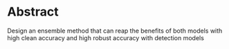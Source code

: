 # Abstract
Design an ensemble method that can reap the benefits of both models with high clean accuracy and high robust
accuracy with detection models
